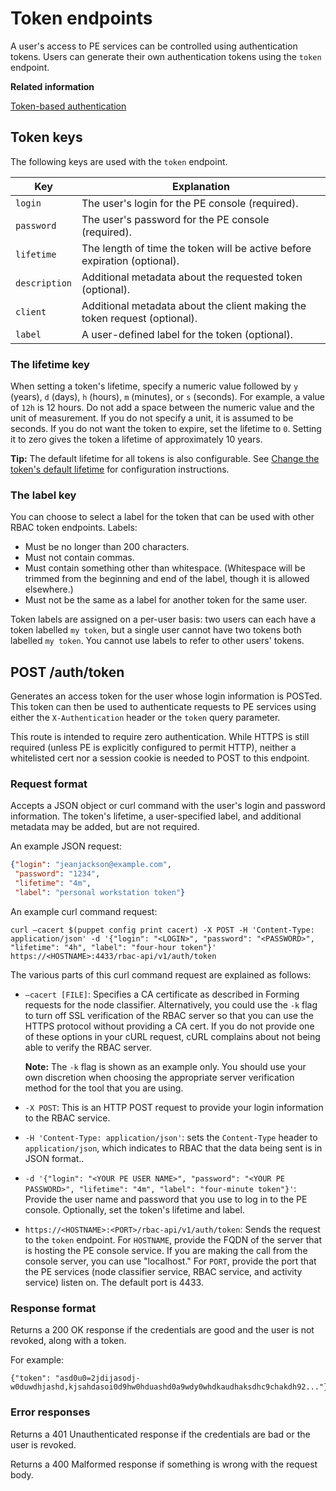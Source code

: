 # Token endpoints

A user's access to PE services can be controlled using authentication tokens. Users can generate their own authentication tokens using the `token` endpoint.

**Related information**  


[Token-based authentication](rbac_token_auth_intro.md#)

## Token keys

The following keys are used with the `token` endpoint.

|Key|Explanation|
|---|-----------|
|`login`|The user's login for the PE console \(required\).|
|`password`|The user's password for the PE console \(required\).|
|`lifetime`|The length of time the token will be active before expiration \(optional\).|
|`description`|Additional metadata about the requested token \(optional\).|
|`client`|Additional metadata about the client making the token request \(optional\).|
|`label`|A user-defined label for the token \(optional\).|

### The lifetime key

When setting a token's lifetime, specify a numeric value followed by `y` \(years\), `d` \(days\), `h` \(hours\), `m` \(minutes\), or `s` \(seconds\). For example, a value of `12h` is 12 hours. Do not add a space between the numeric value and the unit of measurement. If you do not specify a unit, it is assumed to be seconds. If you do not want the token to expire, set the lifetime to `0`. Setting it to zero gives the token a lifetime of approximately 10 years.

**Tip:** The default lifetime for all tokens is also configurable. See [Change the token's default lifetime](rbac_token_auth_intro.md#) for configuration instructions.

### The label key

You can choose to select a label for the token that can be used with other RBAC token endpoints. Labels:

-   Must be no longer than 200 characters.
-   Must not contain commas.
-   Must contain something other than whitespace. \(Whitespace will be trimmed from the beginning and end of the label, though it is allowed elsewhere.\)
-   Must not be the same as a label for another token for the same user.

Token labels are assigned on a per-user basis: two users can each have a token labelled `my token`, but a single user cannot have two tokens both labelled `my token`. You cannot use labels to refer to other users' tokens.

## POST /auth/token

Generates an access token for the user whose login information is POSTed. This token can then be used to authenticate requests to PE services using either the `X-Authentication` header or the `token` query parameter.

This route is intended to require zero authentication. While HTTPS is still required \(unless PE is explicitly configured to permit HTTP\), neither a whitelisted cert nor a session cookie is needed to POST to this endpoint.

### Request format

Accepts a JSON object or curl command with the user's login and password information. The token's lifetime, a user-specified label, and additional metadata may be added, but are not required.

An example JSON request:

```json
{"login": "jeanjackson@example.com",
 "password": "1234",
 "lifetime": "4m",
 "label": "personal workstation token"}
```

An example curl command request:

```
curl –cacert $(puppet config print cacert) -X POST -H 'Content-Type: application/json' -d '{"login": "<LOGIN>", "password": "<PASSWORD>", "lifetime": "4h", "label": "four-hour token"}' https://<HOSTNAME>:4433/rbac-api/v1/auth/token
```

The various parts of this curl command request are explained as follows:

-   `–cacert [FILE]`: Specifies a CA certificate as described in Forming requests for the node classifier. Alternatively, you could use the `-k` flag to turn off SSL verification of the RBAC server so that you can use the HTTPS protocol without providing a CA cert. If you do not provide one of these options in your cURL request, cURL complains about not being able to verify the RBAC server.

    **Note:** The `-k` flag is shown as an example only. You should use your own discretion when choosing the appropriate server verification method for the tool that you are using.


-   `-X POST`: This is an HTTP POST request to provide your login information to the RBAC service.
-   `-H 'Content-Type: application/json'`: sets the `Content-Type` header to `application/json`, which indicates to RBAC that the data being sent is in JSON format..
-   `-d '{"login": "<YOUR PE USER NAME>", "password": "<YOUR PE PASSWORD>", "lifetime": "4m", "label": "four-minute token"}'`: Provide the user name and password that you use to log in to the PE console. Optionally, set the token's lifetime and label.
-   `https://<HOSTNAME>:<PORT>/rbac-api/v1/auth/token`: Sends the request to the `token` endpoint. For `HOSTNAME`, provide the FQDN of the server that is hosting the PE console service. If you are making the call from the console server, you can use "localhost." For `PORT`, provide the port that the PE services \(node classifier service, RBAC service, and activity service\) listen on. The default port is 4433.

### Response format

Returns a 200 OK response if the credentials are good and the user is not revoked, along with a token.

For example:

```
{"token": "asd0u0=2jdijasodj-w0duwdhjashd,kjsahdasoi0d9hw0hduashd0a9wdy0whdkaudhaksdhc9chakdh92..."}
```

### Error responses

Returns a 401 Unauthenticated response if the credentials are bad or the user is revoked.

Returns a 400 Malformed response if something is wrong with the request body.

